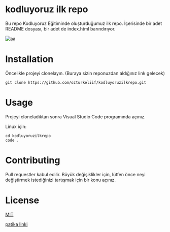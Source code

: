 # kodluyoruz ilk repo
Bu repo Kodluyoruz Eğitiminde oluşturduğumuz ilk repo. İçerisinde bir adet README dosyası, bir adet de index.html barındırıyor.

![aa](https://user-images.githubusercontent.com/114777582/195602597-c3800226-3a1d-4cb2-b395-3f9c2b7cbfc4.png)



# Installation
Öncelikle projeyi clonelayın. (Buraya sizin reponuzdan aldığınız link gelecek)
``` 
git clone https://github.com/ozturkeliif/kodluyoruzilkrepo.git 
```
# Usage
Projeyi cloneladıktan sonra Visual Studio Code programında açınız.

Linux için:
```
cd kodluyoruzilkrepo
code .
```
# Contributing
Pull requestler kabul edilir. Büyük değişiklikler için, lütfen önce neyi değiştirmek istediğinizi tartışmak için bir konu açınız.

# License
[MIT](https://choosealicense.com/licenses/mit/)

[patika linki](https://app.patika.dev/elifozturk)